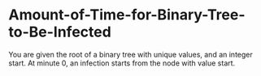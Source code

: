# Amount-of-Time-for-Binary-Tree-to-Be-Infected
You are given the root of a binary tree with unique values, and an integer start. At minute 0, an infection starts from the node with value start.
